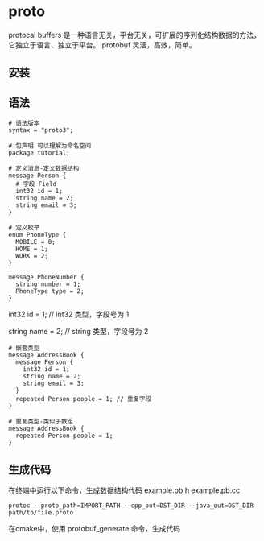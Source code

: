 # proto
protocal buffers 是一种语言无关，平台无关，可扩展的序列化结构数据的方法，它独立于语言、独立于平台。
protobuf 灵活，高效，简单。
## 安装
## 语法
```
# 语法版本
syntax = "proto3";

# 包声明 可以理解为命名空间
package tutorial;

# 定义消息-定义数据结构
message Person {
  # 字段 Field
  int32 id = 1;
  string name = 2;
  string email = 3;
}

# 定义枚举
enum PhoneType {
  MOBILE = 0;
  HOME = 1;
  WORK = 2;
}

message PhoneNumber {
  string number = 1;
  PhoneType type = 2;
}
```

int32 id = 1; // int32 类型，字段号为 1

string name = 2; // string 类型，字段号为 2

```
# 嵌套类型
message AddressBook {
  message Person {
    int32 id = 1;
    string name = 2;
    string email = 3;
  }
  repeated Person people = 1; // 重复字段
}

# 重复类型-类似于数组
message AddressBook {
  repeated Person people = 1;
}
```

## 生成代码
在终端中运行以下命令，生成数据结构代码 example.pb.h example.pb.cc
```
protoc --proto_path=IMPORT_PATH --cpp_out=DST_DIR --java_out=DST_DIR  path/to/file.proto
```
在cmake中，使用 protobuf_generate 命令，生成代码

